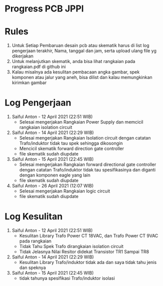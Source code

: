 # Progress PCB JPPI

# Rules 
   1. Untuk Setiap Pembaruan desain pcb atau skematik harus di list log pengerjaan terakhir, Nama, tanggal dan jam, serta upload ulang file yg dikerjakan
   2. Untuk melanjutkan skematik, anda bisa lihat rangkaian pada rangkaian.pdf di github ini
   3. Kalau misalnya ada kesulitan pembacaan angka gambar, spek komponen atau jalur yang aneh, bisa dilist dan kalau memungkinkan kirimkan gambar

# Log Pengerjaan
1. Saiful Anton - 12 April 2021 (22:51 WIB)
   - Selesai mengerjakan Rangkaian Power Supply dan memcicil rangkaian isolation circuit
2. Saiful Anton - 14 April 2021 (22:29 WIB)
   - Selesai mengerjakan Rangkaian Isolation circuit dengan catatan Trafo/induktor tidak tau spek sehingga dikosongin
   - Mencicil skematik forward direction gate controller
   - file skematik sudah diupdate
3. Saiful Anton - 15 April 2021 (22:45 WIB)
   - Selesai mengerjakan Rangkaian forward directional gate controller dengan catatan Trafo/induktor tidak tau spesifikasinya dan diganti dengan komponen eagle yang lain
   - file skematik sudah diupdate
3. Saiful Anton - 26 April 2021 (12:07 WIB)
   - Selesai mengerjakan Rangkaian logic circuit
   - file skematik sudah diupdate
   
# Log Kesulitan
1. Saiful Anton - 12 April 2021 (22:51 WIB)
   - Kesulitan Library Trafo Power CT 18VAC, dan Trafo Power CT 9VAC pada rangkaian  
   - Tidak Tahu Spek Trafo dirangkaian isolation circuit
   - Tidak Jelasnya Nilai Resitor didekat Transistor TR1 Sampai TR8
2. Saiful Anton - 14 April 2021 (22:29 WIB)
   - Kesulitan Library Trafo/induktor tidak ada dan saya tidak tahu jenis dan speknya  
3. Saiful Anton - 15 April 2021 (22:45 WIB)
   - tidak tahunya spesifikasi Trafo/induktor isolasi    
